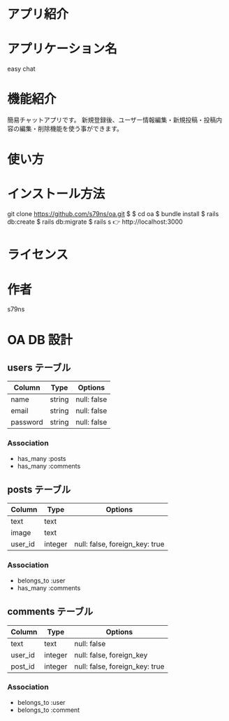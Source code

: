 # アプリ紹介

# アプリケーション名

easy chat

# 機能紹介

簡易チャットアプリです。
新規登録後、ユーザー情報編集・新規投稿・投稿内容の編集・削除機能を使う事ができます。

# 使い方

# インストール方法

git clone https://github.com/s79ns/oa.git
$
$ cd oa
$ bundle install
$ rails db:create
$ rails db:migrate
$ rails s
👉 http://localhost:3000

# ライセンス

# 作者

s79ns

# OA DB 設計

## users テーブル

| Column   | Type   | Options     |
| -------- | ------ | ----------- |
| name     | string | null: false |
| email    | string | null: false |
| password | string | null: false |

### Association

- has_many :posts
- has_many :comments

## posts テーブル

| Column  | Type    | Options                        |
| ------- | ------- | ------------------------------ |
| text    | text    |                                |
| image   | text    |                                |
| user_id | integer | null: false, foreign_key: true |

### Association

- belongs_to :user
- has_many :comments

## comments テーブル

| Column  | Type    | Options                        |
| ------- | ------- | ------------------------------ |
| text    | text    | null: false                    |
| user_id | integer | null: false, foreign_key       |
| post_id | integer | null: false, foreign_key: true |

### Association

- belongs_to :user
- belongs_to :comment
